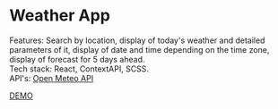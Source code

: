 # Weather App

Features: Search by location, display of today's weather and detailed parameters of it, display of date and time depending on the time zone, display of forecast for 5 days ahead. <br>
Tech stack: React, ContextAPI, SCSS. <br>
API's: [Open Meteo API ](https://open-meteo.com/)

[DEMO](#)
